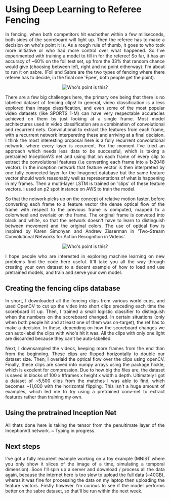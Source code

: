 # Using Deep Learning to Referee Fencing
<div style="text-align: justify"> 
In fencing, when both competitors hit eachother within a few miliseconds, both sides of the scoreboard will light up. Then the referee has to make a decision on who's point it is. As a rough rule of thumb, it goes to who took more initiative or who had more control over what happened. So I've experimented with training a model to fill in for the referee! So far, it has an accuracy of ~60% on the foil test set, up from the 33% that random chance would give (choosing between left, right and no point eitherway). I'm about to run it on sabre. (Foil and Sabre are the two types of fencing where there referee has to decide, in the final one 'Epee', both people get the point).


<p align="center">
  <img src="https://github.com/SholtoD/fencing-AI/blob/master/example_clip.gif?raw=true" alt="Who's point is this?"/>
</p>



There are a few big challenges here, the primary one being that there is no labelled dataset of fencing clips! In general, video classification is a less explored than image classification, and even some of the most popular video datasets (like SPORTS 1-M) can have very respectable accuracies achieved on them by just looking at a single frame. Most model architectures used in video classification are a combination of convolutional and recurrent nets. Convolutional to extract the features from each frame, with a recurrent network interpereting these and arriving at a final decision. I think the most interesting proposal here is a fully recurrent convolutional network, where every layer is recurrent. For the moment I've tried an approach which needs less data to be successful, which is taking a pretrained InceptionV3 net and using that on each frame of every clip to extract the convolutional features (i.e converting each frame into a 1x2048 vector). In the inception network that feature vector is then interpreted by one fully connected layer for the Imagenet database but the same feature vector should work reasonably well as representations of what is happening in my frames. Then a multi-layer LSTM is trained on 'clips' of these feature vectors. I used an p2 spot instance on AWS to train the model. 

So that the network picks up on the concept of relative motion faster, before converting each frame to a feature vector the dense optical flow of the frame with respect to the previous frame is computed, mapped to a colorwheel and overlaid on the frame. The original frame is conveted into black and white, so that the network doesn't have to learn to distinguish between movement and the original colors. The use of optical flow is inspired by Karen Simonyan and Andrew Zisserman in 'Two-Stream Convolutional Networks for Action Recognition in Videos'.

<p align="center">
  <img src="https://github.com/SholtoD/fencing-AI/blob/master/optical_flow_example.gif?raw=true" alt="Who's point is this?"/>
</p>


I hope people who are interested in exploring machine learning on new problems find the code here useful. It'll take you all the way through creating your own dataset to a decent example of how to load and use pretrained models, and train and serve your own model.

## Creating the fencing clips database
In short, I downloaded all the fencing clips from various world cups, and used OpenCV to cut up the video into short clips preceding each time the scoreboard lit up. Then, I trained a small logistic classifier to distinguish when the numbers on the scoreboard changed. In certain situations (only when both people hit and at least one of them was on-target), the ref has to make a decision. In these, depending on how the scoreboard changes we can auto-label the clips with who's hit it was. All the clips with only one light are discarded because they can't be auto-labelled. 

Next, I downsampled the videos, keeping more frames from the end than from the beginning. These clips are flipped horizontally to double our dataset size. Then, I overlaid the optical flow over the clips using openCV. Finally, these clips are saved into numpy arrays using the package hickle, which is excelent for compression. Due to how big the files are, the dataset is saved in blocks of 100 x #frames x height x width x depth. Ultimately I got a dataset of ~5,500 clips from the matches I was able to find, which becomes ~11,000 with the horizontal flipping. This isn't a huge amount of examples, which led me to try using a pretrained conv-net to extract features rather than training my own. 

## Using the pretrained Inception Net
All thats done here is taking the tensor from the penultimate layer of the InceptionV3 network.  ~ Typing in progress.

## Next steps
I've got a fully recurrent example working on a toy example (MNIST where you only show it slices of the image of a time, simulating a temporal dimension). Soon I'll spin up a server and download / process all the data again, because the internet here is too slow to upload the full data (~40GB), wheras it was fine for processing the data on my laptop then uploading the feature vectors. Firstly however I'm curious to see if the model performs better on the sabre dataset, so that'll be run within the next week. 

</div>


